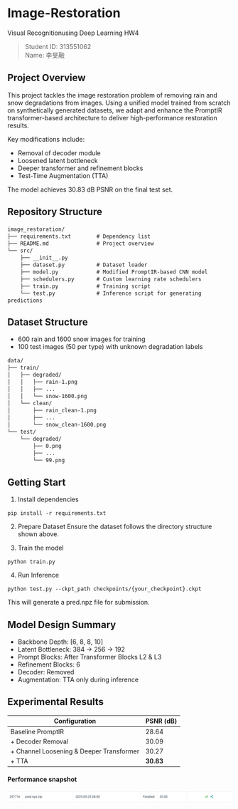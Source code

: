# Image-Restoration
Visual Recognitionusing Deep Learning HW4
> Student ID: 313551062  
> Name: 李旻融

## Project Overview
This project tackles the image restoration problem of removing rain and snow degradations from images. Using a unified model trained from scratch on synthetically generated datasets, we adapt and enhance the PromptIR transformer-based architecture to deliver high-performance restoration results.

Key modifications include:
- Removal of decoder module
- Loosened latent bottleneck
- Deeper transformer and refinement blocks
- Test-Time Augmentation (TTA)

The model achieves 30.83 dB PSNR on the final test set.

## Repository Structure

```
image_restoration/
├── requirements.txt        # Dependency list
├── README.md               # Project overview
└── src/
    ├── __init__.py
    ├── dataset.py          # Dataset loader
    ├── model.py            # Modified PromptIR-based CNN model
    ├── schedulers.py       # Custom learning rate schedulers
    ├── train.py            # Training script
    └── test.py             # Inference script for generating predictions
```

## Dataset Structure

- 600 rain and 1600 snow images for training
- 100 test images (50 per type) with unknown degradation labels

```
data/
├── train/
│   ├── degraded/
│   │   ├── rain-1.png
│   │   ├── ...
│   │   └── snow-1600.png
│   └── clean/
│       ├── rain_clean-1.png
│       ├── ...
│       └── snow_clean-1600.png
└── test/
    └── degraded/
        ├── 0.png
        ├── ...
        └── 99.png
```

## Getting Start

1. Install dependencies
```
pip install -r requirements.txt
```

2. Prepare Dataset
Ensure the dataset follows the directory structure shown above.

3. Train the model
```
python train.py
```

4. Run Inference
```
python test.py --ckpt_path checkpoints/{your_checkpoint}.ckpt
```

This will generate a pred.npz file for submission.

## Model Design Summary
- Backbone Depth: [6, 8, 8, 10]
- Latent Bottleneck: 384 → 256 → 192
- Prompt Blocks: After Transformer Blocks L2 & L3
- Refinement Blocks: 6
- Decoder: Removed
- Augmentation: TTA only during inference

## Experimental Results
| Configuration                            | PSNR (dB) |
| ---------------------------------------- | --------- |
| Baseline PromptIR                        | 28.64     |
| + Decoder Removal                        | 30.09     |
| + Channel Loosening & Deeper Transformer | 30.27     |
| + TTA                                    | **30.83** |

#### Performance snapshot
![Performance Snapshot](images/snapshot.png)

